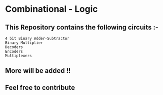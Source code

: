 # Combinational - Logic

## This Repository contains the following circuits :-

    4 bit Binary Adder-Subtractor
    Binary Multiplier 
    Decoders 
    Encoders
    Multiplexers

## More will be added !!

## Feel free to contribute
